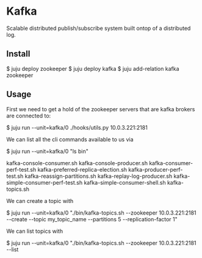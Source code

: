 Kafka
=====

Scalable distributed publish/subscribe system built ontop of a distributed log.


Install
-------

 $ juju deploy zookeeper
 $ juju deploy kafka
 $ juju add-relation kafka zookeeper

Usage
-----

First we need to get a hold of the zookeeper servers that are kafka brokers
are connected to:

 $ juju run --unit=kafka/0 ./hooks/utils.py
 10.0.3.221:2181

We can list all the cli commands available to us via

 $ juju run --unit=kafka/0 "ls bin"

 kafka-console-consumer.sh
 kafka-console-producer.sh
 kafka-consumer-perf-test.sh
 kafka-preferred-replica-election.sh
 kafka-producer-perf-test.sh
 kafka-reassign-partitions.sh
 kafka-replay-log-producer.sh
 kafka-simple-consumer-perf-test.sh
 kafka-simple-consumer-shell.sh
 kafka-topics.sh

We can create a topic with

 $ juju run --unit=kafka/0 "./bin/kafka-topics.sh --zookeeper 10.0.3.221:2181  --create --topic my_topic_name  --partitions 5 --replication-factor 1"

We can list topics with

 $ juju run --unit=kafka/0 "./bin/kafka-topics.sh --zookeeper 10.0.3.221:2181  --list





